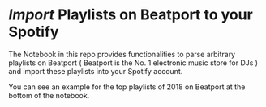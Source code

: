 # _Import_ Playlists on Beatport to your Spotify  

The Notebook in this repo provides functionalities to parse arbitrary playlists on Beatport ( Beatport is the No. 1 electronic music store for DJs ) and import these playlists into your Spotify account.

You can see an example for the top playlists of 2018 on Beatport at the bottom of the notebook.
